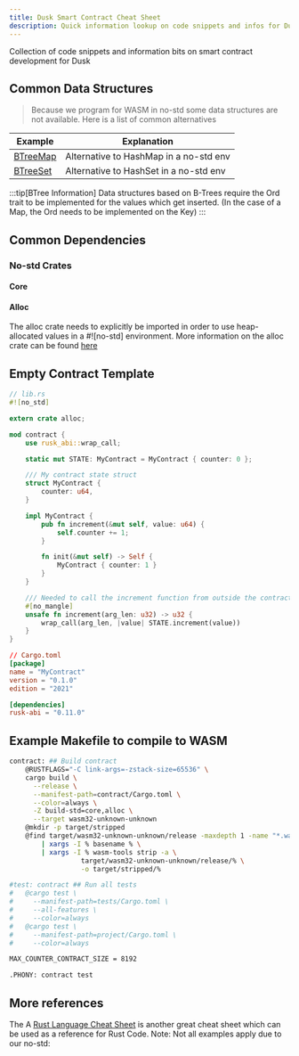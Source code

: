 ```yaml
---
title: Dusk Smart Contract Cheat Sheet
description: Quick information lookup on code snippets and infos for Dusk smart contracts.
---
```


Collection of code snippets and information bits on smart contract development for Dusk

## Common Data Structures

> Because we program for WASM in no-std some data structures are not available. Here is a list of common alternatives

| Example                                                                                        | Explanation                                                                           |
| ---------------------------------------------------------------------------------------------- | ------------------------------------------------------------------------------------- |
| [BTreeMap](https://doc.rust-lang.org/nightly/alloc/collections/btree_map/struct.BTreeMap.html) | Alternative to HashMap in a no-std env |
| [BTreeSet](https://doc.rust-lang.org/beta/alloc/collections/btree_set/struct.BTreeSet.html)    | Alternative to HashSet in a no-std env |

:::tip[BTree Information]
Data structures based on B-Trees require the Ord trait to be implemented for the values which get inserted. (In the case of a Map, the Ord needs to be implemented on the Key)
:::

## Common Dependencies

### No-std Crates

#### Core

#### Alloc

The alloc crate needs to explicitly be imported in order to use heap-allocated values in a #![no-std] environment.
More information on the alloc crate can be found <a href="https://doc.rust-lang.org/alloc/" target="_blank">here</a>

## Empty Contract Template

```rust
// lib.rs
#![no_std]

extern crate alloc;

mod contract {
    use rusk_abi::wrap_call;

    static mut STATE: MyContract = MyContract { counter: 0 };

    /// My contract state struct
    struct MyContract {
        counter: u64,
    }

    impl MyContract {
        pub fn increment(&mut self, value: u64) {
            self.counter += 1;
        }

        fn init(&mut self) -> Self {
            MyContract { counter: 1 }
        }
    }

    /// Needed to call the increment function from outside the contract
    #[no_mangle]
    unsafe fn increment(arg_len: u32) -> u32 {
        wrap_call(arg_len, |value| STATE.increment(value))
    }
}
```

```toml
// Cargo.toml
[package]
name = "MyContract"
version = "0.1.0"
edition = "2021"

[dependencies]
rusk-abi = "0.11.0"
```

## Example Makefile to compile to WASM

```bash
contract: ## Build contract
	@RUSTFLAGS="-C link-args=-zstack-size=65536" \
	cargo build \
	  --release \
	  --manifest-path=contract/Cargo.toml \
	  --color=always \
	  -Z build-std=core,alloc \
	  --target wasm32-unknown-unknown
	@mkdir -p target/stripped
	@find target/wasm32-unknown-unknown/release -maxdepth 1 -name "*.wasm" \
	    | xargs -I % basename % \
	    | xargs -I % wasm-tools strip -a \
	 	          target/wasm32-unknown-unknown/release/% \
	 	          -o target/stripped/%

#test: contract ## Run all tests
#	@cargo test \
#	  --manifest-path=tests/Cargo.toml \
#	  --all-features \
#	  --color=always
#	@cargo test \
#	  --manifest-path=project/Cargo.toml \
#	  --color=always

MAX_COUNTER_CONTRACT_SIZE = 8192

.PHONY: contract test
```

## More references

The A <a href="https://cheats.rs/" target="_blank">Rust Language Cheat Sheet</a> is another great cheat sheet which can be used as a reference for Rust Code. 
Note: Not all examples apply due to our no-std: